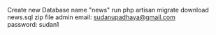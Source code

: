 Create new Database name "news"
run php artisan migrate
download news.sql zip file
admin email: sudanupadhaya@gmail.com  
password: sudan1
